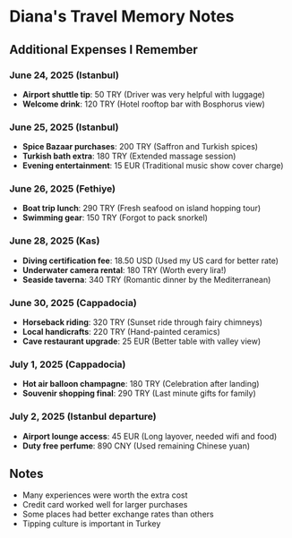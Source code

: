 # Diana's Travel Memory Notes

## Additional Expenses I Remember

### June 24, 2025 (Istanbul)
- **Airport shuttle tip**: 50 TRY (Driver was very helpful with luggage)
- **Welcome drink**: 120 TRY (Hotel rooftop bar with Bosphorus view)

### June 25, 2025 (Istanbul)
- **Spice Bazaar purchases**: 200 TRY (Saffron and Turkish spices)
- **Turkish bath extra**: 180 TRY (Extended massage session)
- **Evening entertainment**: 15 EUR (Traditional music show cover charge)

### June 26, 2025 (Fethiye)
- **Boat trip lunch**: 290 TRY (Fresh seafood on island hopping tour)
- **Swimming gear**: 150 TRY (Forgot to pack snorkel)

### June 28, 2025 (Kas)
- **Diving certification fee**: 18.50 USD (Used my US card for better rate)
- **Underwater camera rental**: 180 TRY (Worth every lira!)
- **Seaside taverna**: 340 TRY (Romantic dinner by the Mediterranean)

### June 30, 2025 (Cappadocia)
- **Horseback riding**: 320 TRY (Sunset ride through fairy chimneys)
- **Local handicrafts**: 220 TRY (Hand-painted ceramics)
- **Cave restaurant upgrade**: 25 EUR (Better table with valley view)

### July 1, 2025 (Cappadocia)
- **Hot air balloon champagne**: 180 TRY (Celebration after landing)
- **Souvenir shopping final**: 290 TRY (Last minute gifts for family)

### July 2, 2025 (Istanbul departure)
- **Airport lounge access**: 45 EUR (Long layover, needed wifi and food)
- **Duty free perfume**: 890 CNY (Used remaining Chinese yuan)

## Notes
- Many experiences were worth the extra cost
- Credit card worked well for larger purchases
- Some places had better exchange rates than others
- Tipping culture is important in Turkey